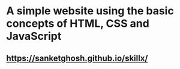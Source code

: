 # A simple website using the basic concepts of HTML, CSS and JavaScript


## https://sanketghosh.github.io/skillx/
